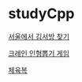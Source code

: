 # studyCpp
[서울에서 김서방 찾기](https://programmers.co.kr/learn/courses/30/lessons/12919)

[크레인 인형뽑기 게임](https://programmers.co.kr/learn/courses/30/lessons/64061)

[체육복](https://programmers.co.kr/learn/courses/30/lessons/42862)
